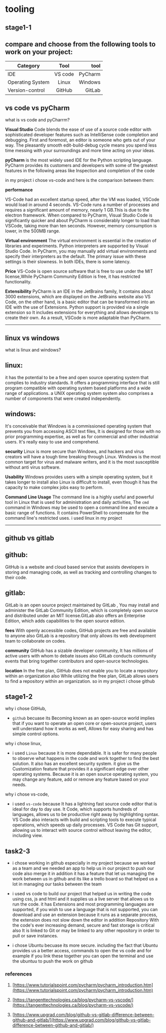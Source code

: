 # tooling

## stage1-1
 
## compare and choose from the following tools to work on your project:

|Category  |     Tool    |  tool |
|----------|:-------------:|------:|
| IDE	   |  VS code  | PyCharm|
|Operating System | Linux   |  Windows |
|Version-control |GitHub    | GitLab  |



## vs code vs pyCharm
what is vs code and pyCharrm?

**Visual Studio** Code blends the ease of use of a source code editor with sophisticated developer features such as IntelliSense code completion and debugging.
First and foremost, an editor is someone who gets out of your way.
The pleasantly smooth edit-build-debug cycle means you spend less time messing with your surroundings and more time acting on your ideas.

**pyCharm** is the most widely used IDE for the Python scripting language. PyCharm provides its customers and developers with some of the greatest features in the following areas like Inspection and completion of the code

in my project i chose vs-code and here is the comparison between them:

**performance**

VS-Code had an excellent startup speed, after the VM was loaded, VSCode would load in around 4 seconds.
VS-Code runs a number of processes and requires a significant amount of memory, nearly 1 GB.This is due to the electron framework. 
When compared to PyCharm, Visual Studio Code is significantly quicker and about
PyCharm is considerably longer to load than VSCode, taking more than ten seconds.
However, memory consumption is lower, in the 500MB range.


**Virtual environment**
The virtual environment is essential in the creation of libraries and experiments.
Python interpreters are supported by Visual Studio Code.
In PyCharm, you may manually add virtual environments and specify their interpreters as the default.
The primary issue with these settings is their slowness.
In both IDEs, there is some latency. 

**Price**
VS-Code is open source software that is free to use under the MIT license,While PyCharm Community Edition is free, it has restricted functionality. 


**Extensibility**
PyCharm is an IDE in the JetBrains family, It contains about 3000 extensions, which are displayed on the JetBrains website also VS Code, on the other hand, is a basic editor that can be transformed into an IDE with the use of Extensions.
Python support is provided via a single extension so It includes extensions for everything and allows developers to create their own.
As a result, VSCode is more adaptable than PyCharm. 

---


## linux vs windows
what is linux and windows?

## linux: 
it has the potential to be a free and open source operating system that complies to industry standards.
It offers a programming interface that is still program compatible with operating system based platforms and a wide range of applications. a UNIX operating system system also comprises a number of components that were created independently. 


## windows:
 It's conceivable that Windows is a commissioned operating system that prevents you from accessing ASCII text files, It is designed for those with no prior programming expertise, as well as for commercial and other industrial users. It's really easy to use and comprehend. 





**security**
Linux is more secure than Windows, and hackers and virus creators will have a tough time breaking through Linux. 
Windows is the most common target for virus and malware writers, and it is the most susceptible without anti virus software. 

**Usability**
Windows provides users with a simple operating system, but it takes longer to install also Linux is difficult to install, even though it has the capacity to make complex jobs easy to perform. 

**Command Line Usage**
The command line is a highly useful and powerful tool in Linux that is used for administration and daily activities, The `cmd` command in Windows may be used to open a command line and execute a basic range of functions. It contains PowerShell to compensate for the command line's restricted uses.
i used linux in my project

---

## github vs gitlab

## github: 

GitHub is a website and cloud based service that assists developers in storing and managing code, as well as tracking and controlling changes to their code. 


## gitlab: 

GitLab is an open source project maintained by GitLab ,
You may install and administer the GitLab Community Edition, which is completely open source and distributed under an MIT license.GitLab also offers an Enterprise Edition,
 which adds capabilities to the open source edition.



**fees**
With openly accessible codes, GitHub projects are free and available to anyone also GitLab is a repository that only allows its web development team to collaborate on codes. 

**community**
GitHub has a sizable developer community, It has millions of active users with whom to debate issues also GitLab conducts community events that bring together contributors and open-source technologies. 

**location**
In the free plan, GitHub does not enable you to locate a repository within an organization also While utilizing the free plan, GitLab allows users to find a repository within an organization. 
so in my project i chose github 

## stage1-2

 why i chose GitHub, 
- `github` becuase its Becoming known as an open-source world implies that if you want to operate an open core or open-source project, users will understand how it works as well, Allows for easy sharing and has simple control options.


 why i chose linux, 
- i used `Linux` because it is more dependable. It is safer for many people to observe what happens in the code and work together to find the best solution. It also has an excellent security system. it give us the Customization  feature that provides it a significant edge over other operating systems.
Because it is an open source operating system, you may change any feature, add or remove any feature based on your needs. 


 why i chose vs-code, 
- i used `vs-code` because It has a lightning fast source code editor that is ideal for day to day use. It Code, which supports hundreds of languages, allows us to be productive right away by highlighting syntax. VS Code also interacts with build and scripting tools to execute typical operations, which speeds up daily processes.
VS Code has Git support, allowing us to interact with source control without leaving the editor, including view.  


## task2-3


- i chose working in github especially in my project because we worked as a team and we needed an app to help us in our project to push our code also merge it in addition it has a feature that let us managing the work between us in github and its like a trello board so that helped us a lot in managing our tasks between the team 

- i used vs code to build our project that helped us in writing the code using css, js and html and it supplies us a live server that allows us to run the code. it has Extensions and most programming languages are supported, if you wish to use a language that is not supported, you can download and use an extension because it runs as a separate process, the extension does not slow down the editor in addition Repository With the code's ever increasing demand, secure and fast storage is critical also It is linked to Git or may be linked to any other repository in order to pull or save instances. 

- i chose Ubuntu becuase its more secure. including the fact that Ubuntu provides us a better access, commands to open the vs code and for example if you link these together you can open the terminal and use the ubuntuu to push the work on github 









### references

1. [https://www.tutorialspoint.com/pycharm/pycharm_introduction.htm](https://www.tutorialspoint.com/pycharm/pycharm_introduction.htm)

2.  [https://tangenttechnologies.ca/blog/pycharm-vs-vscode/](https://tangenttechnologies.ca/blog/pycharm-vs-vscode/)

3. [https://www.upgrad.com/blog/github-vs-gitlab-difference-between-github-and-gitlab/](https://www.upgrad.com/blog/github-vs-gitlab-difference-between-github-and-gitlab/)

 



